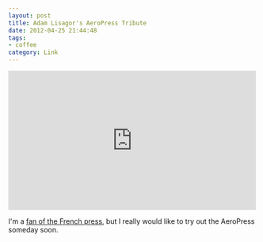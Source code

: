 ```yaml
---
layout: post
title: Adam Lisagor's AeroPress Tribute
date: 2012-04-25 21:44:48
tags:
- coffee
category: Link
---
```


<iframe src="http://player.vimeo.com/video/40980282" width="500" height="281" frameborder="0" webkitAllowFullScreen mozallowfullscreen allowFullScreen></iframe>

I'm a [fan of the French press](http://www.jasonheppler.org/2012/02/15/the_french_press_method.html), but I really would like to try out the AeroPress someday soon.
